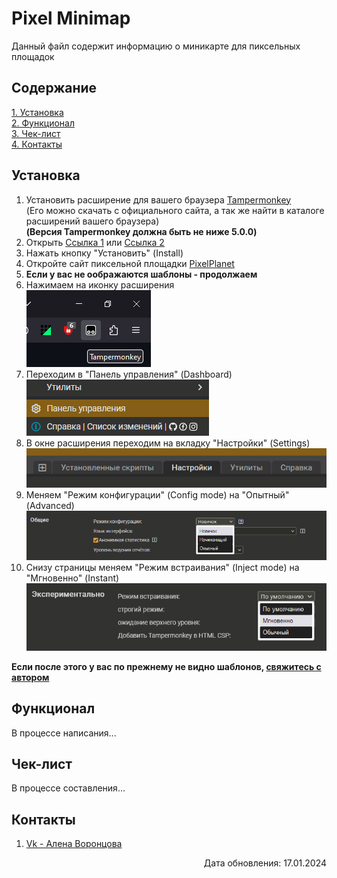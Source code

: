 # Pixel Minimap
Данный файл содержит информацию о миникарте для пиксельных площадок

## Содержание
[1. Установка](#installation)  
[2. Функционал](#functional)  
[3. Чек-лист](#checklist)  
[4. Контакты](#contacts)  

## <a id="installation">Установка</a>
1. Установить расширение для вашего браузера [Tampermonkey](https://www.tampermonkey.net)  
(Его можно скачать с официального сайта, а так же найти в каталоге расширений вашего браузера)  
__(Версия Tampermonkey должна быть не ниже 5.0.0)__
2. Открыть [Ссылка 1](https://github.com/KeepssMe/PixelMaps/raw/master/minimap.user.js) или [Ссылка 2](https://raw.githubusercontent.com/KeepssMe/PixelMaps/master/minimap.user.js)
3. Нажать кнопку "Установить" (Install)
4. Откройте сайт пиксельной площадки [PixelPlanet](https://pixelplanet.fun)
5. __Если у вас не оображаются шаблоны - продолжаем__
6. Нажимаем на иконку расширения  
![Install screen 1](../../files/install_1.png)
7. Переходим в "Панель управления" (Dashboard)  
![Install screen 1](../../files/install_2_ru.png)
8. В окне раcширения переходим на вкладку "Настройки" (Settings)  
![Install screen 1](../../files/install_3_ru.png)
9. Меняем "Режим конфигурации" (Config mode) на "Опытный" (Advanced)  
![Install screen 1](../../files/install_4_ru.png)
10. Снизу страницы меняем "Режим встраивания" (Inject mode) на "Мгновенно" (Instant)  
![Install screen 1](../../files/install_5_ru.png)

__Если после этого у вас по прежнему не видно шаблонов, [свяжитесь с автором](#contacts)__

## <a id="functional">Функционал</a>
В процессе написания...

## <a id="checklist">Чек-лист</a>
В процессе составления...

## <a id="contacts">Контакты</a>
1. [Vk - Алена Воронцова](https://vk.com/alenacrowkar)

<p style='text-align: right;'>Дата обновления: 17.01.2024</p>